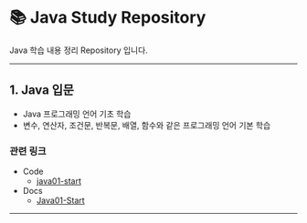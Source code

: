 # 📚 Java Study Repository

Java 학습 내용 정리 Repository 입니다.

---

## 1. Java 입문

- Java 프로그래밍 언어 기초 학습
- 변수, 연산자, 조건문, 반복문, 배열, 함수와 같은 프로그래밍 언어 기본 학습

### 관련 링크

- Code
  - [java01-start](./java01-start)
- Docs
  - [Java01-Start](./docs/Java01-Start)

---
